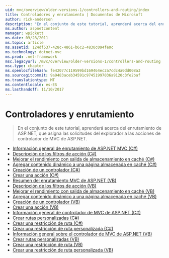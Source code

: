 ```yaml
---
uid: mvc/overview/older-versions-1/controllers-and-routing/index
title: Controladores y enrutamiento | Documentos de Microsoft
author: rick-anderson
description: "En el conjunto de este tutorial, aprenderá acerca del enrutamiento de ASP.NET, que asigna las solicitudes del explorador a las acciones de controlador de MVC de ASP.NET."
ms.author: aspnetcontent
manager: wpickett
ms.date: 09/28/2011
ms.topic: article
ms.assetid: 124df537-428c-4861-b6c2-4830c094fe0c
ms.technology: dotnet-mvc
ms.prod: .net-framework
msc.legacyurl: /mvc/overview/older-versions-1/controllers-and-routing
msc.type: chapter
ms.openlocfilehash: fe42077c119599bd169464ec2a7cdc4a0dd008a3
ms.sourcegitcommit: 9a9483aceb34591c97451997036a9120c3fe2baf
ms.translationtype: MT
ms.contentlocale: es-ES
ms.lasthandoff: 11/10/2017
---
```

<a name="controllers-and-routing"></a>Controladores y enrutamiento
====================
> En el conjunto de este tutorial, aprenderá acerca del enrutamiento de ASP.NET, que asigna las solicitudes del explorador a las acciones de controlador de MVC de ASP.NET.


- [Información general de enrutamiento de ASP.NET MVC (C#)](asp-net-mvc-routing-overview-cs.md)
- [Descripción de los filtros de acción (C#)](understanding-action-filters-cs.md)
- [Mejorar el rendimiento con salida de almacenamiento en caché (C#)](improving-performance-with-output-caching-cs.md)
- [Agregar contenido dinámico a una página almacenada en caché (C#)](adding-dynamic-content-to-a-cached-page-cs.md)
- [Creación de un controlador (C#)](creating-a-controller-cs.md)
- [Crear una acción (C#)](creating-an-action-cs.md)
- [Resumen del enrutamiento MVC de ASP.NET (VB)](asp-net-mvc-routing-overview-vb.md)
- [Descripción de los filtros de acción (VB)](understanding-action-filters-vb.md)
- [Mejorar el rendimiento con salida de almacenamiento en caché (VB)](improving-performance-with-output-caching-vb.md)
- [Agregar contenido dinámico a una página almacenada en caché (VB)](adding-dynamic-content-to-a-cached-page-vb.md)
- [Creación de un controlador (VB)](creating-a-controller-vb.md)
- [Crear una acción (VB)](creating-an-action-vb.md)
- [Información general de controlador de MVC de ASP.NET (C#)](aspnet-mvc-controllers-overview-cs.md)
- [Crear rutas personalizadas (C#)](creating-custom-routes-cs.md)
- [Crear una restricción de ruta (C#)](creating-a-route-constraint-cs.md)
- [Crear una restricción de ruta personalizada (C#)](creating-a-custom-route-constraint-cs.md)
- [Información general sobre el controlador de MVC de ASP.NET (VB)](asp-net-mvc-controller-overview-vb.md)
- [Crear rutas personalizadas (VB)](creating-custom-routes-vb.md)
- [Crear una restricción de ruta (VB)](creating-a-route-constraint-vb.md)
- [Crear una restricción de ruta personalizada (VB)](creating-a-custom-route-constraint-vb.md)
